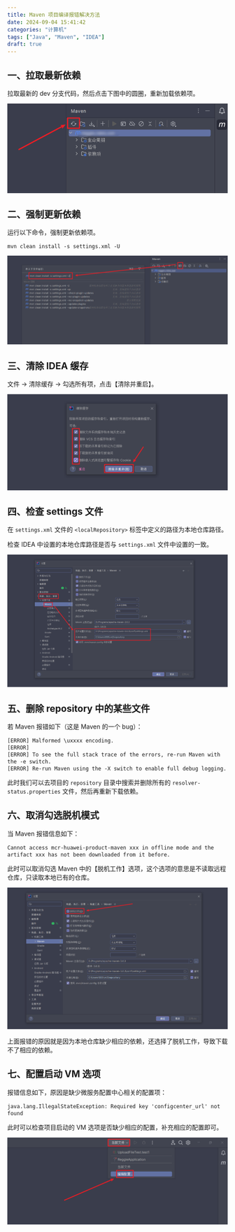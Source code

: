 ```yaml
---
title: Maven 项目编译报错解决方法
date: 2024-09-04 15:41:42
categories: "计算机"
tags: ["Java", "Maven", "IDEA"]
draft: true
---
```


## 一、拉取最新依赖

拉取最新的 dev 分支代码，然后点击下图中的圆圈，重新加载依赖项。

![Snipaste_2024-09-04_19-55-21](./images/Snipaste_2024-09-04_19-55-21.png)

## 二、强制更新依赖

运行以下命令，强制更新依赖项。

```
mvn clean install -s settings.xml -U
```

![Snipaste_2024-09-04_19-56-29](./images/Snipaste_2024-09-04_19-56-29.png)

## 三、清除 IDEA 缓存

文件 -> 清除缓存 -> 勾选所有项，点击【清除并重启】。

![Snipaste_2024-09-04_19-57-18](./images/Snipaste_2024-09-04_19-57-18.png)

## 四、检查 settings 文件

在 `settings.xml` 文件的 `<localRepository>` 标签中定义的路径为本地仓库路径。

检查 IDEA 中设置的本地仓库路径是否与 `settings.xml` 文件中设置的一致。

![Snipaste_2024-09-04_19-58-16](./images/Snipaste_2024-09-04_19-58-16.png)

## 五、删除 repository 中的某些文件

若 Maven 报错如下（这是 Maven 的一个 bug）：

```
[ERROR] Malformed \uxxxx encoding.
[ERROR] 
[ERROR] To see the full stack trace of the errors, re-run Maven with the -e switch.
[ERROR] Re-run Maven using the -X switch to enable full debug logging.
```

此时我们可以去项目的 `repository` 目录中搜索并删除所有的 `resolver-status.properties` 文件，然后再重新下载依赖。

## 六、取消勾选脱机模式

当 Maven 报错信息如下：

```
Cannot access mcr-huawei-product-maven xxx in offline mode and the artifact xxx has not been downloaded from it before.
```

此时可以取消勾选 Maven 中的【脱机工作】选项，这个选项的意思是不读取远程仓库，只读取本地已有的仓库。

![Snipaste_2024-09-04_19-58-50](./images/Snipaste_2024-09-04_19-58-50.png)

上面报错的原因就是因为本地仓库缺少相应的依赖，还选择了脱机工作，导致下载不了相应的依赖。

## 七、配置启动 VM 选项

报错信息如下，原因是缺少微服务配置中心相关的配置项：

```
java.lang.IllegalStateException: Required key 'configcenter_url' not found
```

此时可以检查项目启动的 VM 选项是否缺少相应的配置，补充相应的配置即可。

![Snipaste_2024-09-04_19-59-28](./images/Snipaste_2024-09-04_19-59-28.png)
